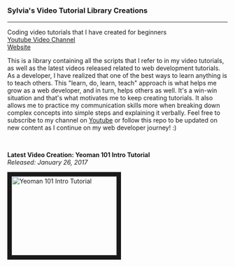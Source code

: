 ### Sylvia's Video Tutorial Library Creations
***
Coding video tutorials that I have created for beginners <br>
[Youtube Video Channel](https://www.youtube.com/user/SylviaMarketing23)<br>
[Website](http://tippingpointmediastudios.com)


This is a library containing all the scripts that I refer to in my video tutorials, as well as the latest videos released related to web development tutorials. As a developer, I have realized that one of the best ways to learn anything is to teach others. This "learn, do, learn, teach" approach is what helps me grow as a web developer, and in turn, helps others as well. It's a win-win situation and that's what motivates me to keep creating tutorials. It also allows me to practice my communication skills more when breaking down complex concepts into simple steps and explaining it verbally. Feel free to subscribe to my channel on [Youtube](https://www.youtube.com/user/SylviaMarketing23) or follow this repo to be updated on new content as I continue on my web developer journey! :)

<br>

**Latest Video Creation: Yeoman 101 Intro Tutorial**<br>
*Released: January 26, 2017*



<a href="https://www.youtube.com/watch?v=yUFXKhMg5Es
" target="_blank"><img src="http://img.youtube.com/vi/yUFXKhMg5Es/0.jpg" 
alt="Yeoman 101 Intro Tutorial
" width="240" height="180" border="10" /></a>

